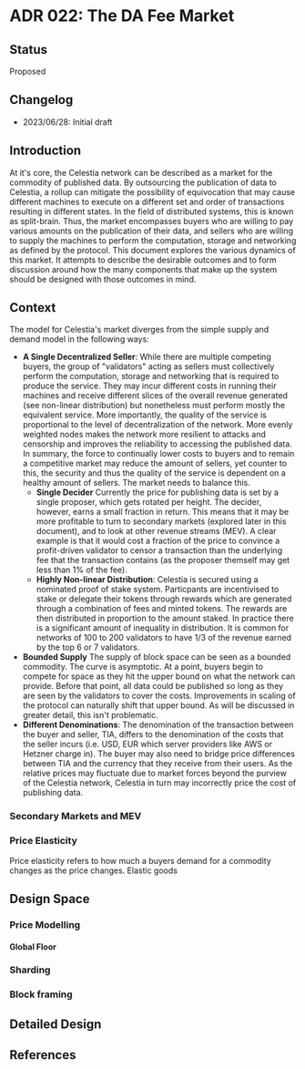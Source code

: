 # ADR 022: The DA Fee Market

## Status

Proposed

## Changelog

- 2023/06/28: Initial draft

## Introduction

At it's core, the Celestia network can be described as a market for the commodity of published data. By outsourcing the publication of data to Celestia, a rollup can mitigate the possibility of equivocation that may cause different machines to execute on a different set and order of transactions resulting in different states. In the field of distributed systems, this is known as split-brain. Thus, the market encompasses buyers who are willing to pay various amounts on the publication of their data, and sellers who are willing to supply the machines to perform the computation, storage and networking as defined by the protocol. This document explores the various dynamics of this market. It attempts to describe the desirable outcomes and to form discussion around how the many components that make up the system should be designed with those outcomes in mind.

## Context

The model for Celestia's market diverges from the simple supply and demand model in the following ways:

- **A Single Decentralized Seller**: While there are multiple competing buyers, the group of "validators" acting as sellers must collectively perform the computation, storage and networking that is required to produce the service. They may incur different costs in running their machines and receive different slices of the overall revenue generated (see non-linear distribution) but nonetheless must perform mostly the equivalent service. More importantly, the quality of the service is proportional to the level of decentralization of the network. More evenly weighted nodes makes the network more resilient to attacks and censorship and improves the reliability to accessing the published data. In summary, the force to continually lower costs to buyers and to remain a competitive market may reduce the amount of sellers, yet counter to this, the security and thus the quality of the service is dependent on a healthy amount of sellers. The market needs to balance this.
  - **Single Decider** Currently the price for publishing data is set by a single proposer, which gets rotated per height. The decider, however, earns a small fraction in return. This means that it may be more profitable to turn to secondary markets (explored later in this document), and to look at other revenue streams (MEV). A clear example is that it would cost a fraction of the price to convince a profit-driven validator to censor a transaction than the underlying fee that the transaction contains (as the proposer themself may get less than 1% of the fee).
  - **Highly Non-linear Distribution**: Celestia is secured using a nominated proof of stake system. Particpants are incentivised to stake or delegate their tokens through rewards which are generated through a combination of fees and minted tokens. The rewards are then distributed in proportion to the amount staked. In practice there is a significant amount of inequality in distribution. It is common for networks of 100 to 200 validators to have 1/3 of the revenue earned by the top 6 or 7 validators.
- **Bounded Supply**
  The supply of block space can be seen as a bounded commodity. The curve is asymptotic. At a point, buyers begin to compete for space as they hit the upper bound on what the network can provide. Before that point, all data could be published so long as they are seen by the validators to cover the costs. Improvements in scaling of the protocol can naturally shift that upper bound. As will be discussed in greater detail, this isn't problematic.
- **Different Denominations**: The denomination of the transaction between the buyer and seller, TIA, differs to the denomination of the costs that the seller incurs (i.e. USD, EUR which server providers like AWS or Hetzner charge in). The buyer may also need to bridge price differences between TIA and the currency that they receive from their users. As the relative prices may fluctuate due to market forces beyond the purview of the Celestia network, Celestia in turn may incorrectly price the cost of publishing data. 

### Secondary Markets and MEV

### Price Elasticity

Price elasticity refers to how much a buyers demand for a commodity changes as the price changes. Elastic goods 

## Design Space

### Price Modelling

#### Global Floor

### Sharding

### Block framing

## Detailed Design

## References
